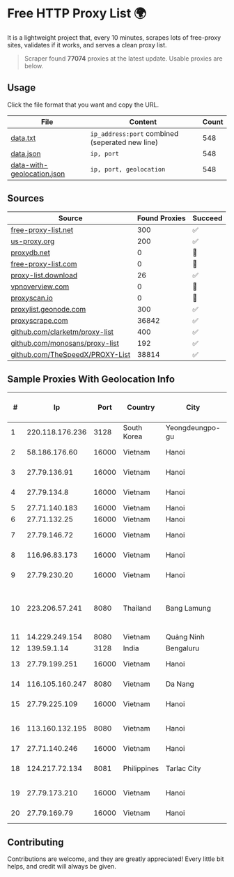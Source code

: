 
# Free HTTP Proxy List 🌍

It is a lightweight project that, every 10 minutes, scrapes lots of free-proxy sites, validates if it works, and serves a clean proxy list.


> Scraper found **77074** proxies at the latest update. Usable proxies are below.

## Usage

Click the file format that you want and copy the URL.


|File|Content|Count|
|----|-------|-----|
|[data.txt](https://raw.githubusercontent.com/themiralay/Proxy-List-World/master/data.txt)|`ip_address:port` combined (seperated new line)|548|
|[data.json](https://raw.githubusercontent.com/themiralay/Proxy-List-World/master/data.json)|`ip, port`|548|
|[data-with-geolocation.json](https://raw.githubusercontent.com/themiralay/Proxy-List-World/master/data-with-geolocation.json)|`ip, port, geolocation`|548|

## Sources

|Source|Found Proxies|Succeed|
|------|-------------|-------|
|[free-proxy-list.net](https://free-proxy-list.net)|300|✅|
|[us-proxy.org](https://www.us-proxy.org)|200|✅|
|[proxydb.net](http://proxydb.net)|0|🚫|
|[free-proxy-list.com](https://free-proxy-list.com/?page=&port=&type%5B%5D=http&type%5B%5D=https&up_time=0&search=Search)|0|🚫|
|[proxy-list.download](https://www.proxy-list.download/HTTP)|26|✅|
|[vpnoverview.com](https://vpnoverview.com/privacy/anonymous-browsing/free-proxy-servers)|0|🚫|
|[proxyscan.io](https://www.proxyscan.io)|0|🚫|
|[proxylist.geonode.com](https://proxylist.geonode.com/api/proxy-list?limit=300&page=1&sort_by=lastChecked&sort_type=desc&protocols=http,https)|300|✅|
|[proxyscrape.com](https://api.proxyscrape.com/v2/?request=displayproxies&protocol=http&timeout=10000&country=all&ssl=all&anonymity=all)|36842|✅|
|[github.com/clarketm/proxy-list](https://raw.githubusercontent.com/clarketm/proxy-list/master/proxy-list-raw.txt)|400|✅|
|[github.com/monosans/proxy-list](https://raw.githubusercontent.com/monosans/proxy-list/main/proxies/http.txt)|192|✅|
|[github.com/TheSpeedX/PROXY-List](https://raw.githubusercontent.com/TheSpeedX/PROXY-List/master/http.txt)|38814|✅|


## Sample Proxies With Geolocation Info

|#|Ip|Port|Country|City|Internet Service Provider|
|-|--|----|-------|----|-------------------------|
|1|220.118.176.236|3128|South Korea|Yeongdeungpo-gu|Korea Telecom|
|2|58.186.176.60|16000|Vietnam|Hanoi|FPT Telecom Company|
|3|27.79.136.91|16000|Vietnam|Hanoi|Viettel Corporation|
|4|27.79.134.8|16000|Vietnam|Hanoi|Viettel Corporation|
|5|27.71.140.183|16000|Vietnam|Hanoi|Viettel Group|
|6|27.71.132.25|16000|Vietnam|Hanoi|Viettel Group|
|7|27.79.146.72|16000|Vietnam|Hanoi|Viettel Corporation|
|8|116.96.83.173|16000|Vietnam|Hanoi|Viettel Corporation|
|9|27.79.230.20|16000|Vietnam|Hanoi|Viettel Corporation|
|10|223.206.57.241|8080|Thailand|Bang Lamung|Triple T Broadband Public Company Limited|
|11|14.229.249.154|8080|Vietnam|Quảng Ninh|VNPT|
|12|139.59.1.14|3128|India|Bengaluru|DIGITALOCEAN|
|13|27.79.199.251|16000|Vietnam|Hanoi|Viettel Corporation|
|14|116.105.160.247|8080|Vietnam|Da Nang|Viettel Corporation|
|15|27.79.225.109|16000|Vietnam|Hanoi|Viettel Corporation|
|16|113.160.132.195|8080|Vietnam|Hanoi|VietNam Post and Telecom Corporation|
|17|27.71.140.246|16000|Vietnam|Hanoi|Viettel Group|
|18|124.217.72.134|8081|Philippines|Tarlac City|Philippine Long Distance Telephone Co.|
|19|27.79.173.210|16000|Vietnam|Hanoi|Viettel Corporation|
|20|27.79.169.79|16000|Vietnam|Hanoi|Viettel Corporation|



## Contributing

Contributions are welcome, and they are greatly appreciated! Every
little bit helps, and credit will always be given.

